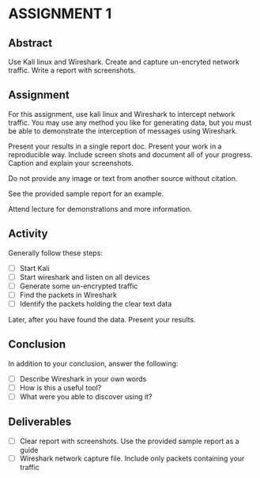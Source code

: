# ASSIGNMENT 1

## Abstract

Use Kali linux and Wireshark. Create and capture un-encryted network traffic. Write a report with screenshots.

## Assignment

For this assignment, use kali linux and Wireshark to intercept network traffic. You may use any method you like for generating data, but you must be able to demonstrate the interception of messages using Wireshark.

Present your results in a single report doc. Present your work in a reproducible way. Include screen shots and document all of your progress. Caption and explain your screenshots.

Do not provide any image or text from another source without citation.

See the provided sample report for an example.

Attend lecture for demonstrations and more information.

## Activity

Generally follow these steps:

- [ ] Start Kali
- [ ] Start wireshark and listen on all devices
- [ ] Generate some un-encrypted traffic
- [ ] Find the packets in Wireshark
- [ ] Identify the packets holding the clear text data

Later, after you have found the data. Present your results.

## Conclusion

In addition to your conclusion, answer the following:

- [ ] Describe Wireshark in your own words
- [ ] How is this a useful tool?
- [ ] What were you able to discover using it?

## Deliverables

- [ ] Clear report with screenshots. Use the provided sample report as a guide
- [ ] Wireshark network capture file. Include only packets containing your traffic